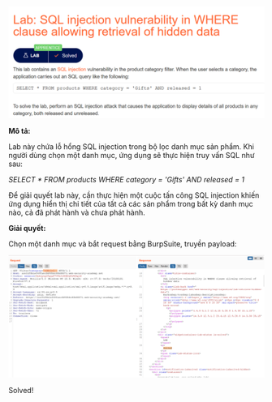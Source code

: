 ![[Pasted image 20220302163608.png]](https://github.com/LanPhuong07/PortSwigger/blob/main/pic/Pasted%20image%2020220302163608.png)

**Mô tả:** 

Lab này chứa lỗ hổng SQL injection trong bộ lọc danh mục sản phẩm. Khi người dùng chọn một danh mục, ứng dụng sẽ thực hiện truy vấn SQL như sau: 

<i>SELECT * FROM products WHERE category = 'Gifts' AND released = 1</i>

Để giải quyết lab này, cần thực hiện một cuộc tấn công SQL injection khiến ứng dụng hiển thị chi tiết của tất cả các sản phẩm trong bất kỳ danh mục nào, cả đã phát hành và chưa phát hành.

**Giải quyết:**

Chọn một danh mục và bắt request bằng BurpSuite, truyền payload: 

![[Pasted image 20220302165427.png]](https://github.com/LanPhuong07/PortSwigger/blob/main/pic/Pasted%20image%2020220302165427.png)

Solved!
